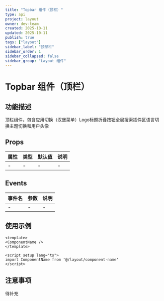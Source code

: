 ```yaml
---
title: "Topbar 组件（顶栏）"
type: api
project: layout
owner: dev-team
created: 2025-10-11
updated: 2025-10-11
publish: true
tags: ["layout"]
sidebar_label: "顶部栏"
sidebar_order: 1
sidebar_collapsed: false
sidebar_group: "Layout 组件"
---
```

# Topbar 组件（顶栏）

## 功能描述

顶栏组件，包含应用切换（汉堡菜单）Logo标题折叠按钮全局搜索插件区语言切换主题切换和用户头像

## Props

| 属性 | 类型 | 默认值 | 说明 |
|------|------|--------|------|
| - | - | - | - |

## Events

| 事件名 | 参数 | 说明 |
|--------|------|------|
| - | - | - |

## 使用示例

```vue
<template>
<ComponentName />
</template>

<script setup lang="ts">
import ComponentName from '@/layout/component-name'
</script>
```

## 注意事项

待补充
